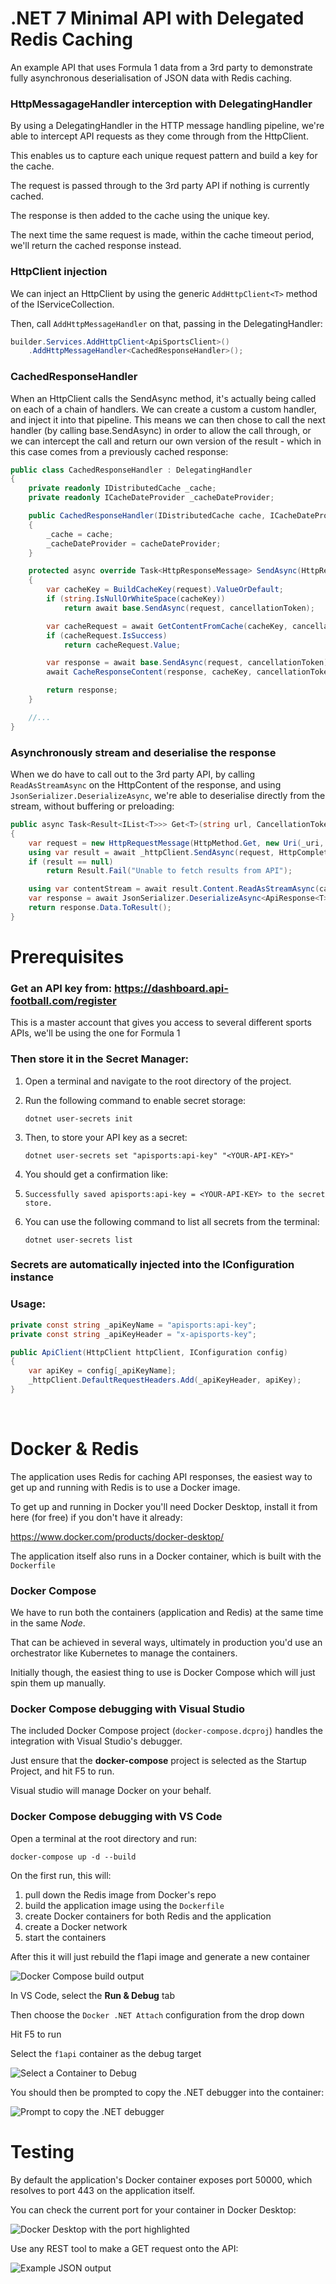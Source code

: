 # .NET 7 Minimal API with Delegated Redis Caching

An example API that uses Formula 1 data from a 3rd party to demonstrate fully asynchronous deserialisation of JSON data with Redis caching.

### HttpMessagageHandler interception with DelegatingHandler

By using a DelegatingHandler in the HTTP message handling pipeline, we're able to intercept API requests as they come through from the HttpClient.

This enables us to capture each unique request pattern and build a key for the cache.

The request is passed through to the 3rd party API if nothing is currently cached.

The response is then added to the cache using the unique key.

The next time the same request is made, within the cache timeout period, we'll return the cached response instead.
<br />

### HttpClient injection

We can inject an HttpClient by using the generic ```AddHttpClient<T>``` method of the IServiceCollection.

Then, call ```AddHttpMessageHandler``` on that, passing in the DelegatingHandler:

```csharp
builder.Services.AddHttpClient<ApiSportsClient>()
    .AddHttpMessageHandler<CachedResponseHandler>();
```

### CachedResponseHandler

When an HttpClient calls the SendAsync method, it's actually being called on each of a chain of handlers. 
We can create a custom a custom handler, and inject it into that pipeline. This means we can then chose to call the 
next handler (by calling base.SendAsync) in order to allow the call through, or we can intercept the call and return
our own version of the result - which in this case comes from a previously cached response: 

```csharp
public class CachedResponseHandler : DelegatingHandler
{
    private readonly IDistributedCache _cache;
    private readonly ICacheDateProvider _cacheDateProvider;

    public CachedResponseHandler(IDistributedCache cache, ICacheDateProvider cacheDateProvider)
    {
        _cache = cache;
        _cacheDateProvider = cacheDateProvider;
    }

    protected async override Task<HttpResponseMessage> SendAsync(HttpRequestMessage request, CancellationToken cancellationToken)
    {
        var cacheKey = BuildCacheKey(request).ValueOrDefault; 
        if (string.IsNullOrWhiteSpace(cacheKey))
            return await base.SendAsync(request, cancellationToken);

        var cacheRequest = await GetContentFromCache(cacheKey, cancellationToken);
        if (cacheRequest.IsSuccess)
            return cacheRequest.Value;

        var response = await base.SendAsync(request, cancellationToken);
        await CacheResponseContent(response, cacheKey, cancellationToken);

        return response;
    }

	//...
}
```

### Asynchronously stream and deserialise the response 

When we do have to call out to the 3rd party API, by calling ```ReadAsStreamAsync``` on the HttpContent of the response, and using ```JsonSerializer.DeserializeAsync```, we're able to deserialise directly from the stream, without buffering or preloading:

```csharp
public async Task<Result<IList<T>>> Get<T>(string url, CancellationToken cancellationToken)
{
	var request = new HttpRequestMessage(HttpMethod.Get, new Uri(_uri, url.Trim('/')));
	using var result = await _httpClient.SendAsync(request, HttpCompletionOption.ResponseHeadersRead, cancellationToken);
	if (result == null)
		return Result.Fail("Unable to fetch results from API");

	using var contentStream = await result.Content.ReadAsStreamAsync(cancellationToken);
	var response = await JsonSerializer.DeserializeAsync<ApiResponse<T>>(contentStream, JsonOptions, cancellationToken);
	return response.Data.ToResult();
}
```

# Prerequisites

### Get an API key from: https://dashboard.api-football.com/register

This is a master account that gives you access to several different sports APIs, we'll be using the one for Formula 1 


### Then store it in the Secret Manager:

1. Open a terminal and navigate to the root directory of the project.

2. Run the following command to enable secret storage:

	```dotnet user-secrets init```

3. Then, to store your API key as a secret:

	```dotnet user-secrets set "apisports:api-key" "<YOUR-API-KEY>"```

4. You should get a confirmation like:
1. 
	```Successfully saved apisports:api-key = <YOUR-API-KEY> to the secret store.```

5. You can use the following command to list all secrets from the terminal:

	```dotnet user-secrets list```

### Secrets are automatically injected into the IConfiguration instance

### Usage:
	
```csharp
private const string _apiKeyName = "apisports:api-key";
private const string _apiKeyHeader = "x-apisports-key";

public ApiClient(HttpClient httpClient, IConfiguration config)
{
    var apiKey = config[_apiKeyName];
	_httpClient.DefaultRequestHeaders.Add(_apiKeyHeader, apiKey);
}
```
<br />

# Docker & Redis

The application uses Redis for caching API responses, the easiest way to get up and running with Redis is to use a Docker image.

To get up and running in Docker you'll need Docker Desktop, install it from here (for free) if you don't have it already:

https://www.docker.com/products/docker-desktop/

The application itself also runs in a Docker container, which is built with the ```Dockerfile``` 


### Docker Compose

We have to run both the containers (application and Redis) at the same time in the same _Node_. 

That can be achieved in several ways, ultimately in production you'd use an orchestrator like Kubernetes to manage the containers. 

Initially though, the easiest thing to use is Docker Compose which will just spin them up manually.

### Docker Compose debugging with Visual Studio

The included Docker Compose project (```docker-compose.dcproj```) handles the integration with Visual Studio's debugger. 

Just ensure that the <b>docker-compose</b> project is selected as the Startup Project, and hit F5 to run. 

Visual studio will manage Docker on your behalf.

### Docker Compose debugging with VS Code

Open a terminal at the root directory and run:

```docker-compose up -d --build```

On the first run, this will:
 1. pull down the Redis image from Docker's repo
 2. build the application image using the ```Dockerfile```
 3. create Docker containers for both Redis and the application
 4. create a Docker network
 5. start the containers

 After this it will just rebuild the f1api image and generate a new container

![Docker Compose build output](assets/image-5.png)

In VS Code, select the **Run & Debug** tab

Then choose the ```Docker .NET Attach``` configuration from the drop down

Hit F5 to run

Select the ```f1api``` container as the debug target

![Select a Container to Debug](assets/image.png)


You should then be prompted to copy the .NET debugger into the container:

![Prompt to copy the .NET debugger](assets/image-4.png)
<br />

# Testing

By default the application's Docker container exposes port 50000, which resolves to port 443 on the application itself.

You can check the current port for your container in Docker Desktop:

![Docker Desktop with the port highlighted](assets/image-2.png)

Use any REST tool to make a GET request onto the API:

![Example JSON output](assets/image-3.png)